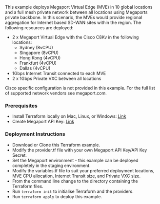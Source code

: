 This example deploys Megaport Virtual Edge (MVE) in 10 global locations and a full mesh private network between all locations using Megaports private backbone. In this scenario, the MVEs would provide regional aggregation for Internet based SD-WAN sites within the region. The following resources are deployed:

* 2 x Megaport Virtual Edge with the Cisco C8Kv in the following locations:
  * Sydney (8vCPU)
  * Singapore (8vCPU)
  * Hong Kong (4vCPU)
  * Frankfurt (4vCPU)
  * Dallas (4vCPU)
* 1Gbps Internet Transit connected to each MVE
* 2 x 1Gbps Private VXC between all locations

Cisco specific configuration is not provided in this example. For the full list of supported network vendors see megaport.com.

### Prerequisites

* Install Terraform locally on Mac, Linux, or Windows: [Link](https://developer.hashicorp.com/terraform/tutorials/azure-get-started/install-cli)
* Create Megaport API Key: [Link](https://docs.megaport.com/api/api-key/)

### Deployment Instructions

* Download or Clone this Terraform example.
* Modify the provider.tf file with your own Megaport API Key/API Key Secret.
* Set the Megaport environment - this example can be deployed completely in the staging environment.
* Modify the variables.tf file to suit your preferred deployment locations, MVE CPU allocation, Internet Transit size, and Private VXC size.
* From the command line change to the directory containing the Terraform files.
* Run `terraform init` to initialise Terraform and the providers.
* Run `terraform apply` to deploy this example.
